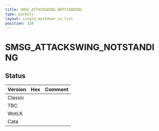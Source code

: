 ```yaml
---
title: SMSG_ATTACKSWING_NOTSTANDING
type: packets
layout: single_markdown_in_list
position: 328
---
```


# SMSG_ATTACKSWING_NOTSTANDING

## Status

Version | Hex | Comment
---------- | ---------- | ---------- 
Classic |  |  
TBC |  |  
WotLK |  |  
Cata |  |  
